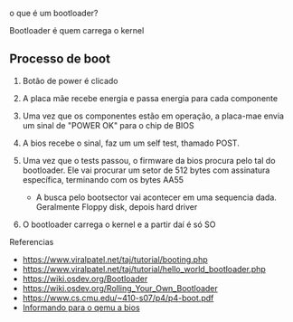 o que é um bootloader?

Bootloader é quem carrega o kernel

## Processo de boot

1. Botão de power é clicado
2. A placa mãe recebe energia e passa energia para cada componente
3. Uma vez que os componentes estão em operação, a placa-mae envia um sinal de "POWER OK" para o chip de BIOS
4. A bios recebe o sinal, faz um um self test, thamado POST.
5. Uma vez que o tests passou, o firmware da bios procura pelo tal do bootloader. Ele vai procurar um setor de 512 bytes
   com assinatura específica, terminando com os bytes AA55

   - A busca pelo bootsector vai acontecer em uma sequencia dada. Geralmente Floppy disk, depois hard driver
6. O bootloader carrega o kernel e a partir daí é só SO


Referencias

- https://www.viralpatel.net/taj/tutorial/booting.php
- https://www.viralpatel.net/taj/tutorial/hello_world_bootloader.php
- https://wiki.osdev.org/Bootloader
- https://wiki.osdev.org/Rolling_Your_Own_Bootloader
- https://www.cs.cmu.edu/~410-s07/p4/p4-boot.pdf
- [Informando para o qemu a bios](https://unix.stackexchange.com/questions/52996/how-to-boot-efi-kernel-using-qemu-kvm)
